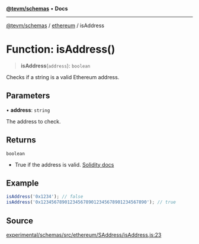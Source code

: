[**@tevm/schemas**](../../README.md) • **Docs**

***

[@tevm/schemas](../../modules.md) / [ethereum](../README.md) / isAddress

# Function: isAddress()

> **isAddress**(`address`): `boolean`

Checks if a string is a valid Ethereum address.

## Parameters

• **address**: `string`

The address to check.

## Returns

`boolean`

- True if the address is valid.
[Solidity docs](https://docs.soliditylang.org/en/latest/types.html#address)

## Example

```ts
isAddress('0x1234'); // false
isAddress('0x1234567890123456789012345678901234567890'); // true
```

## Source

[experimental/schemas/src/ethereum/SAddress/isAddress.js:23](https://github.com/evmts/tevm-monorepo/blob/main/experimental/schemas/src/ethereum/SAddress/isAddress.js#L23)
